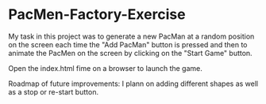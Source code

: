 # PacMen-Factory-Exercise
My task in this project was to generate a new PacMan at a random position on the screen each time the "Add PacMan" button is pressed and then to animate the PacMen on the screen by clicking on the "Start Game" button.

Open the index.html fime on a browser to launch the game.

Roadmap of future improvements: I plann on adding different shapes as well as a stop or re-start button.
